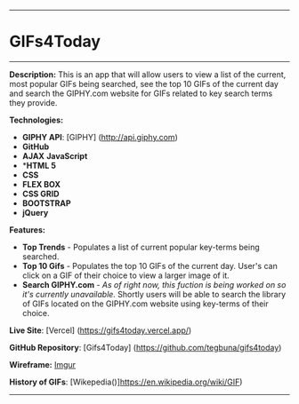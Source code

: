 ___

# GIFs4Today
___

**Description:**
This is an app that will allow users to view a list of the current, most popular GIFs being searched, see the top 10 GIFs of the current day and search the GIPHY.com website for GIFs related to key search terms they provide. 

**Technologies:**

* **GIPHY API**: [GIPHY] (http://api.giphy.com)
* **GitHub**
* **AJAX**
**JavaScript**
* ***HTML 5**
* **CSS**
* **FLEX BOX**
* **CSS GRID**
* **BOOTSTRAP**
* **jQuery**


**Features:** 

* **Top Trends** - Populates a list of current popular key-terms being searched.
* **Top 10 Gifs** - Populates the top 10 GIFs of the current day.  User's can click on a GIF of their choice to view a larger image of it.
* **Search GIPHY.com** - *As of right now, this fuction is being worked on so it's currently unavailable.* Shortly users will be able to search the library of GIFs located on the GIPHY.com website using key-terms of their choice.

**Live Site**: [Vercel] (https://gifs4today.vercel.app/)

**GitHub Repository**: [Gifs4Today] (https://github.com/tegbuna/gifs4today)

**Wireframe:** [Imgur](https://i.imgur.com/LiYDGxF.jpg)

**History of GIFs**: [Wikepedia()]https://en.wikipedia.org/wiki/GIF)
___











